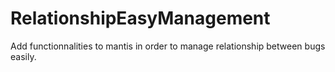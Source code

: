 # RelationshipEasyManagement
Add functionnalities to mantis in order to manage relationship between bugs easily.
